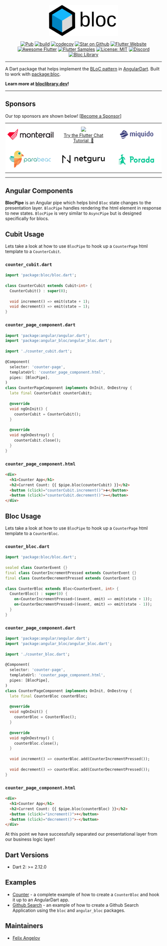 <p align="center">
<img src="https://raw.githubusercontent.com/felangel/bloc/master/docs/assets/angular_bloc_logo_full.png" height="100" alt="Angular Bloc Package" />
</p>

<p align="center">
<a href="https://pub.dev/packages/angular_bloc"><img src="https://img.shields.io/pub/v/angular_bloc.svg" alt="Pub"></a>
<a href="https://github.com/felangel/bloc/actions"><img src="https://github.com/felangel/bloc/workflows/build/badge.svg" alt="build"></a>
<a href="https://codecov.io/gh/felangel/bloc"><img src="https://codecov.io/gh/felangel/Bloc/branch/master/graph/badge.svg" alt="codecov"></a>
<a href="https://github.com/felangel/bloc"><img src="https://img.shields.io/github/stars/felangel/bloc.svg?style=flat&logo=github&colorB=deeppink&label=stars" alt="Star on Github"></a>
<a href="https://flutter.dev/docs/development/data-and-backend/state-mgmt/options#bloc--rx"><img src="https://img.shields.io/badge/flutter-website-deepskyblue.svg" alt="Flutter Website"></a>
<a href="https://github.com/Solido/awesome-flutter#standard"><img src="https://img.shields.io/badge/awesome-flutter-blue.svg?longCache=true" alt="Awesome Flutter"></a>
<a href="https://fluttersamples.com"><img src="https://img.shields.io/badge/flutter-samples-teal.svg?longCache=true" alt="Flutter Samples"></a>
<a href="https://opensource.org/licenses/MIT"><img src="https://img.shields.io/badge/license-MIT-purple.svg" alt="License: MIT"></a>
<a href="https://discord.gg/bloc"><img src="https://img.shields.io/discord/649708778631200778.svg?logo=discord&color=blue" alt="Discord"></a>
<a href="https://github.com/felangel/bloc"><img src="https://tinyurl.com/bloc-library" alt="Bloc Library"></a>
</p>

---

A Dart package that helps implement the [BLoC pattern](https://www.didierboelens.com/2018/08/reactive-programming---streams---bloc) in [AngularDart](https://pub.dev/packages/angular). Built to work with [package:bloc](https://pub.dev/packages/bloc).

**Learn more at [bloclibrary.dev](https://bloclibrary.dev)!**

---

## Sponsors

Our top sponsors are shown below! [[Become a Sponsor](https://github.com/sponsors/felangel)]

<table>
    <tbody>
        <tr>
            <td align="center" style="background-color: white">
                <a href="https://www.monterail.com/services/flutter-development/?utm_source=bloc&utm_medium=logo&utm_campaign=flutter"><img src="https://raw.githubusercontent.com/felangel/bloc/master/docs/assets/monterail_logo.svg" width="225"/></a>
            </td>
            <td align="center" style="background-color: white">
                <a href="https://getstream.io/chat/flutter/tutorial/?utm_source=Github&utm_medium=Github_Repo_Content_Ad&utm_content=Developer&utm_campaign=Github_Jan2022_FlutterChat&utm_term=bloc" target="_blank"><img width="250px" src="https://stream-blog.s3.amazonaws.com/blog/wp-content/uploads/fc148f0fc75d02841d017bb36e14e388/Stream-logo-with-background-.png"/></a><br/><span><a href="https://getstream.io/chat/flutter/tutorial/?utm_source=Github&utm_medium=Github_Repo_Content_Ad&utm_content=Developer&utm_campaign=Github_Jan2022_FlutterChat&utm_term=bloc" target="_blank">Try the Flutter Chat Tutorial &nbsp💬</a></span>
            </td>
            <td align="center" style="background-color: white">
                <a href="https://www.miquido.com/flutter-development-company/?utm_source=github&utm_medium=sponsorship&utm_campaign=bloc-silver-tier&utm_term=flutter-development-company&utm_content=miquido-logo"><img src="https://raw.githubusercontent.com/felangel/bloc/master/docs/assets/miquido_logo.png" width="225"/></a>
            </td>
        </tr>
        <tr>
            <td align="center" style="background-color: white">
                <a href="https://bit.ly/parabeac_flutterbloc"><img src="https://raw.githubusercontent.com/felangel/bloc/master/docs/assets/parabeac_logo.png" width="225"/></a>
            </td>
            <td align="center" style="background-color: white">
                <a href="https://www.netguru.com/services/flutter-app-development?utm_campaign=%5BS%5D%5BMob%5D%20Flutter&utm_source=github&utm_medium=sponsorship&utm_term=bloclibrary"><img src="https://raw.githubusercontent.com/felangel/bloc/master/docs/assets/netguru_logo.png" width="225"/></a>
            </td>
            <td align="center" style="background-color: white">
                <a href="https://www.porada.app/"><img src="https://raw.githubusercontent.com/felangel/bloc/master/docs/assets/porada_logo.png" width="225"/></a>
            </td>
        </tr>
    </tbody>
</table>

---

## Angular Components

**BlocPipe** is an Angular pipe which helps bind `Bloc` state changes to the presentation layer. `BlocPipe` handles rendering the html element in response to new states. `BlocPipe` is very similar to `AsyncPipe` but is designed specifically for blocs.

## Cubit Usage

Lets take a look at how to use `BlocPipe` to hook up a `CounterPage` html template to a `CounterCubit`.

### `counter_cubit.dart`

```dart
import 'package:bloc/bloc.dart';

class CounterCubit extends Cubit<int> {
  CounterCubit() : super(0);

  void increment() => emit(state + 1);
  void decrement() => emit(state — 1);
}
```

### `counter_page_component.dart`

```dart
import 'package:angular/angular.dart';
import 'package:angular_bloc/angular_bloc.dart';

import './counter_cubit.dart';

@Component(
  selector: 'counter-page',
  templateUrl: 'counter_page_component.html',
  pipes: [BlocPipe],
)
class CounterPageComponent implements OnInit, OnDestroy {
  late final CounterCubit counterCubit;

  @override
  void ngOnInit() {
    counterCubit = CounterCubit();
  }

  @override
  void ngOnDestroy() {
    counterCubit.close();
  }
}
```

### `counter_page_component.html`

```html
<div>
  <h1>Counter App</h1>
  <h2>Current Count: {{ $pipe.bloc(counterCubit) }}</h2>
  <button (click)="counterCubit.increment()">➕</button>
  <button (click)="counterCubit.decrement()">➖</button>
</div>
```

## Bloc Usage

Lets take a look at how to use `BlocPipe` to hook up a `CounterPage` html template to a `CounterBloc`.

### `counter_bloc.dart`

```dart
import 'package:bloc/bloc.dart';

sealed class CounterEvent {}
final class CounterIncrementPressed extends CounterEvent {}
final class CounterDecrementPressed extends CounterEvent {}

class CounterBloc extends Bloc<CounterEvent, int> {
  CounterBloc() : super(0) {
    on<CounterIncrementPressed>((event, emit) => emit(state + 1));
    on<CounterDecrementPressed>((event, emit) => emit(state - 1));
  }
}
```

### `counter_page_component.dart`

```dart
import 'package:angular/angular.dart';
import 'package:angular_bloc/angular_bloc.dart';

import './counter_bloc.dart';

@Component(
  selector: 'counter-page',
  templateUrl: 'counter_page_component.html',
  pipes: [BlocPipe],
)
class CounterPageComponent implements OnInit, OnDestroy {
  late final CounterBloc counterBloc;

  @override
  void ngOnInit() {
    counterBloc = CounterBloc();
  }

  @override
  void ngOnDestroy() {
    counterBloc.close();
  }

  void increment() => counterBloc.add(CounterIncrementPressed());

  void decrement() => counterBloc.add(CounterDecrementPressed());
}
```

### `counter_page_component.html`

```html
<div>
  <h1>Counter App</h1>
  <h2>Current Count: {{ $pipe.bloc(counterBloc) }}</h2>
  <button (click)="increment()">+</button>
  <button (click)="decrement()">-</button>
</div>
```

At this point we have successfully separated our presentational layer from our business logic layer!

## Dart Versions

- Dart 2: >= 2.12.0

## Examples

- [Counter](https://github.com/felangel/bloc/tree/master/examples/angular_counter) - a complete example of how to create a `CounterBloc` and hook it up to an AngularDart app.
- [Github Search](https://github.com/felangel/bloc/tree/master/examples/github_search/angular_github_search) - an example of how to create a Github Search Application using the `bloc` and `angular_bloc` packages.

## Maintainers

- [Felix Angelov](https://github.com/felangel)
